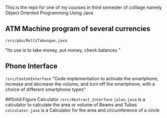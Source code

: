 
This is the repo for one of my courses in third semester of colllage namely Object Oriented Programming Using Java
## ATM Machine program of several currencies
`/src/pbo/MultiTabungan.java`

"Its use is to take money, put money, check balances "

## Phone Interface
`/src/ContohInterface`
"Code implementation to activate the smartphone, increase and decrease the volume, and turn off the smartphone, with a choice of different smartphone types"

##Solid Figure Calculator
`/src/Abstract_Interface`
`jalan.java` is a calculator to calculate the area or volume of Beams and Tubes
`calculator.java` is a Calculator for the area and circumference of a circle

